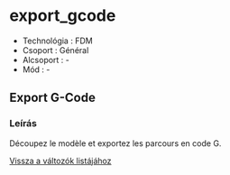 # export\_gcode

* Technológia : FDM
* Csoport : Général
* Alcsoport : -
* Mód : -

## Export G-Code

### Leírás

Découpez le modèle et exportez les parcours en code G.

[Vissza a változók listájához](/)

